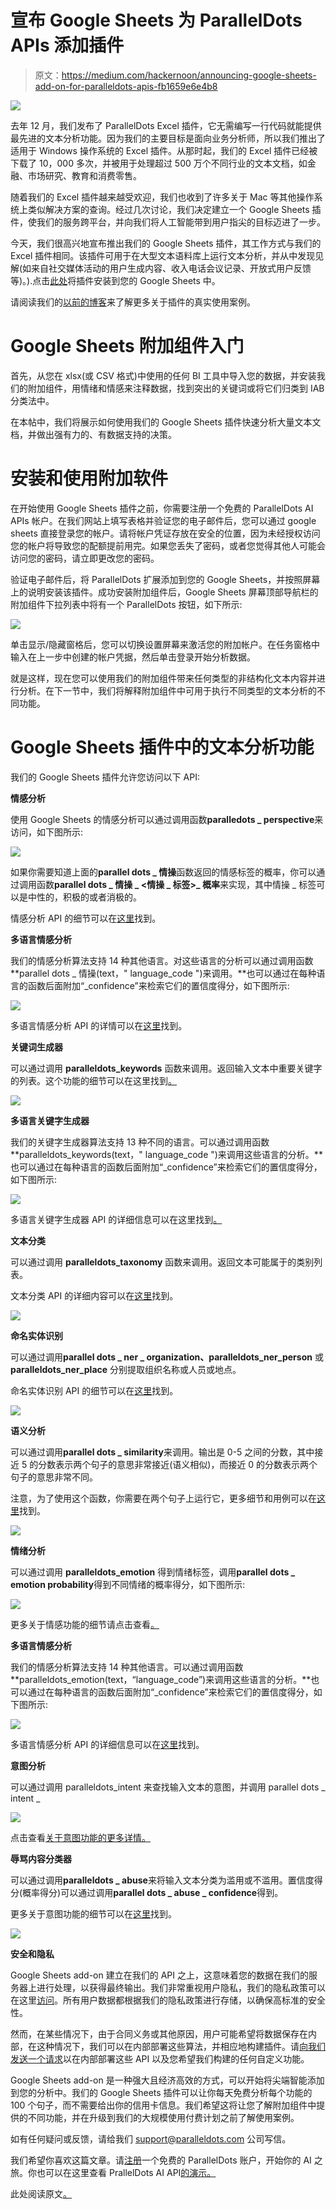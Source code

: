 # 宣布 Google Sheets 为 ParallelDots APIs 添加插件

> 原文：<https://medium.com/hackernoon/announcing-google-sheets-add-on-for-paralleldots-apis-fb1659e6e4b8>

![](img/cf9751690f0bb2ed0fdcb2555d768e43.png)

去年 12 月，我们发布了 ParallelDots Excel 插件，它无需编写一行代码就能提供最先进的文本分析功能。因为我们的主要目标是面向业务分析师，所以我们推出了适用于 Windows 操作系统的 Excel 插件。从那时起，我们的 Excel 插件已经被下载了 10，000 多次，并被用于处理超过 500 万个不同行业的文本文档，如金融、市场研究、教育和消费零售。

随着我们的 Excel 插件越来越受欢迎，我们也收到了许多关于 Mac 等其他操作系统上类似解决方案的查询。经过几次讨论，我们决定建立一个 Google Sheets 插件，使我们的服务跨平台，并向我们将人工智能带到用户指尖的目标迈进了一步。

今天，我们很高兴地宣布推出我们的 Google Sheets 插件，其工作方式与我们的 Excel 插件相同。该插件可用于在大型文本语料库上运行文本分析，并从中发现见解(如来自社交媒体活动的用户生成内容、收入电话会议记录、开放式用户反馈等)。).点击[此处](https://www.paralleldots.com/google-sheet-add-on)将插件安装到您的 Google Sheets 中。

请阅读我们的[以前的博客](https://blog.paralleldots.com/product/use-cases-excel-add-text-analysis/)来了解更多关于插件的真实使用案例。

# Google Sheets 附加组件入门

首先，从您在 xlsx(或 CSV 格式)中使用的任何 BI 工具中导入您的数据，并安装我们的附加组件，用情绪和情感来注释数据，找到突出的关键词或将它们归类到 IAB 分类法中。

在本帖中，我们将展示如何使用我们的 Google Sheets 插件快速分析大量文本文档，并做出强有力的、有数据支持的决策。

# 安装和使用附加软件

在开始使用 Google Sheets 插件之前，你需要注册一个免费的 ParallelDots AI APIs 帐户。在我们网站上填写表格并验证您的电子邮件后，您可以通过 google sheets 直接登录您的帐户。请将帐户凭证存放在安全的位置，因为未经授权访问您的帐户将导致您的配额提前用完。如果您丢失了密码，或者您觉得其他人可能会访问您的密码，请立即更改您的密码。

验证电子邮件后，将 ParallelDots 扩展添加到您的 Google Sheets，并按照屏幕上的说明安装该插件。成功安装附加组件后，Google Sheets 屏幕顶部导航栏的附加组件下拉列表中将有一个 ParallelDots 按钮，如下所示:

![](img/169a73199d3f2818055752a63e0472ca.png)

单击显示/隐藏窗格后，您可以切换设置屏幕来激活您的附加帐户。在任务窗格中输入在上一步中创建的帐户凭据，然后单击登录开始分析数据。

就是这样，现在您可以使用我们的附加组件带来任何类型的非结构化文本内容并进行分析。在下一节中，我们将解释附加组件中可用于执行不同类型的文本分析的不同功能。

# Google Sheets 插件中的文本分析功能

我们的 Google Sheets 插件允许您访问以下 API:

**情感分析**

使用 Google Sheets 的情感分析可以通过调用函数**paralledots _ perspective**来访问，如下图所示:

![](img/f66b7cbbc99650d64bb15789aed39c2c.png)

如果你需要知道上面的**parallel dots _ 情操**函数返回的情感标签的概率，你可以通过调用函数**parallel dots _ 情操 _ <情操 _ 标签>_ 概率**来实现，其中情操 _ 标签可以是中性的，积极的或者消极的。

情感分析 API 的细节可以在[这里](https://www.paralleldots.com/sentiment-analysis)找到。

**多语言情感分析**

我们的情感分析算法支持 14 种其他语言。对这些语言的分析可以通过调用函数**parallel dots _ 情操(text，" language_code ")来调用。**也可以通过在每种语言的函数后面附加“_confidence”来检索它们的置信度得分，如下图所示:

![](img/691ac5f713305f20669298e006624936.png)

多语言情感分析 API 的详情可以在[这里](https://www.paralleldots.com/multilingual-sentiment-analysis)找到。

**关键词生成器**

可以通过调用 **paralleldots_keywords** 函数来调用。返回输入文本中重要关键字的列表。这个功能的细节可以在这里找到[。](https://www.paralleldots.com/keyword-generator)

![](img/650ab21e102b716c54a35247d5ddabcb.png)

**多语言关键字生成器**

我们的关键字生成器算法支持 13 种不同的语言。可以通过调用函数 **paralleldots_keywords(text，" language_code ")来调用这些语言的分析。**也可以通过在每种语言的函数后面附加“_confidence”来检索它们的置信度得分，如下图所示:

![](img/6d999348be823a0ebb585834c4de271a.png)

多语言关键字生成器 API 的详细信息可以在这里找到[。](https://www.paralleldots.com/multilingual-keywords)

**文本分类**

可以通过调用 **paralleldots_taxonomy** 函数来调用。返回文本可能属于的类别列表。

文本分类 API 的详细内容可以在[这里](https://www.paralleldots.com/text-classification)找到。

![](img/3935fabf21a50448fe7069ea45e4efd4.png)

**命名实体识别**

可以通过调用**parallel dots _ ner _ organization、paralleldots_ner_person** 或 **paralleldots_ner_place** 分别提取组织名称或人员或地点。

命名实体识别 API 的细节可以在[这里](https://www.paralleldots.com/named-entity-recognition)找到。

![](img/18b5089eb68404ecc5c6e3822e042c1c.png)

**语义分析**

可以通过调用**parallel dots _ similarity**来调用。输出是 0-5 之间的分数，其中接近 5 的分数表示两个句子的意思非常接近(语义相似)，而接近 0 的分数表示两个句子的意思非常不同。

注意，为了使用这个函数，你需要在两个句子上运行它，更多细节和用例可以在[这里](https://www.paralleldots.com/semantic-analysis)找到。

![](img/d6152a9d7037afb1c3ea72db26a8e94c.png)

**情绪分析**

可以通过调用 **paralleldots_emotion** 得到情绪标签，调用**parallel dots _ emotion _<label>_ probability**得到不同情绪的概率得分，如下图所示:

![](img/9f39319cc6f51b5e8f607aeda40a116c.png)

更多关于情感功能的细节请点击查看[。](https://www.paralleldots.com/emotion-detection)

**多语言情感分析**

我们的情感分析算法支持 14 种其他语言。可以通过调用函数 **paralleldots_emotion(text，“language_code”)来调用这些语言的分析。**也可以通过在每种语言的函数后面附加“_confidence”来检索它们的置信度得分，如下图所示:

![](img/c5745fd865bd118905fe3f5f9689b727.png)

多语言情感分析 API 的详细信息可以在[这里](https://www.paralleldots.com/emotion-detection)找到。

**意图分析**

可以通过调用 paralleldots_intent 来查找输入文本的意图，并调用 parallel dots _ intent _

![](img/aaf5761e0c73bd1d72dc4cbc4b3c61aa.png)

点击查看[关于意图功能的更多详情。](https://www.paralleldots.com/intent-analysis)

**辱骂内容分类器**

可以通过调用**paralleldots _ abuse**来将输入文本分类为滥用或不滥用。置信度得分(概率得分)可以通过调用**parallel dots _ abuse _ confidence**得到。

更多关于意图功能的细节可以在[这里](https://www.paralleldots.com/abusive-content)找到。

![](img/d9e949b86f1962934f0a2251ac9fdd80.png)

**安全和隐私**

Google Sheets add-on 建立在我们的 API 之上，这意味着您的数据在我们的服务器上进行处理，以获得最终输出。我们非常重视用户隐私，我们的隐私政策可以在这里[访问](https://www.paralleldots.com/terms-and-conditions)。所有用户数据都根据我们的隐私政策进行存储，以确保高标准的安全性。

然而，在某些情况下，由于合同义务或其他原因，用户可能希望将数据保存在内部，在这种情况下，我们可以在内部部署这些算法，并相应地构建插件。请[向我们发送一个请求](https://www.paralleldots.com/contact-us)以在内部部署这些 API 以及您希望我们构建的任何自定义功能。

Google Sheets add-on 是一种强大且经济高效的方式，可以开始将尖端智能添加到您的分析中。我们的 Google Sheets 插件可以让你每天免费分析每个功能的 100 个句子，而不需要给出你的信用卡信息。我们希望这将让您了解附加组件中提供的不同功能，并在升级到我们的大规模使用付费计划之前了解使用案例。

如有任何疑问或反馈，请给我们 support@paralleldots.com 公司写信。

我们希望你喜欢这篇文章。请[注册](http://user.apis.paralleldots.com/signing-up?utm_source=blog&utm_medium=chat&utm_campaign=paralleldots_blog)一个免费的 ParallelDots 账户，开始你的 AI 之旅。你也可以在这里查看 PrallelDots AI API[的演示。](https://www.paralleldots.com/ai-apis)

此处阅读原文[。](https://blog.paralleldots.com/product/announcing-google-sheets-add-on-for-paralleldots-apis/)